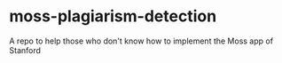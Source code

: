 # moss-plagiarism-detection
A repo to help those who don't know how to implement the Moss app of Stanford

